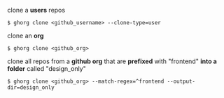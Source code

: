 clone a **users** repos

```
$ ghorg clone <github_username> --clone-type=user
```

clone an **org**

```
$ ghorg clone <github_org>
```

clone all repos from a **github org** that are **prefixed** with "frontend" **into a folder** called "design_only"

```
$ ghorg clone <github_org> --match-regex=^frontend --output-dir=design_only
```
